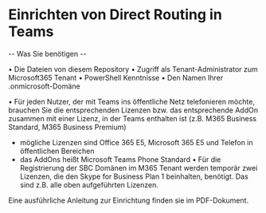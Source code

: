 # Einrichten von Direct Routing in Teams

-- Was Sie benötigen --

  •	Die Dateien von diesem Repository
  •	Zugriff als Tenant-Administrator zum Microsoft365 Tenant
  •	PowerShell Kenntnisse
  •	Den Namen Ihrer .onmicrosoft-Domäne

  •	Für jeden Nutzer, der mit Teams ins öffentliche Netz telefonieren möchte, brauchen Sie die entsprechenden Lizenzen
bzw. das entsprechende AddOn zusammen mit einer Lizenz, in der Teams enthalten ist (z.B. M365 Business Standard, M365 Business Premium)
  - mögliche Lizenzen sind Office 365 E5, Microsoft 365 E5 und Telefon in öffentlichen Bereichen
  - das AddOns heißt Microsoft Teams Phone Standard
  •	Für die Registrierung der SBC Domänen im M365 Tenant werden temporär zwei Lizenzen, die den Skype for 
Business Plan 1 beinhalten, benötigt. Das sind z.B. alle oben aufgeführten Lizenzen.

Eine ausführliche Anleitung zur Einrichtung finden sie im PDF-Dokument.
